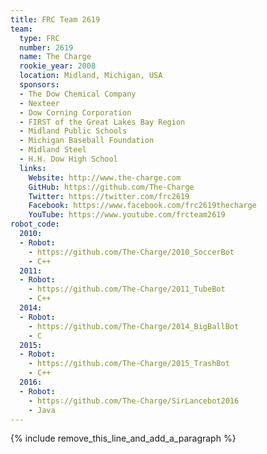 ```yaml
---
title: FRC Team 2619
team:
  type: FRC
  number: 2619
  name: The Charge
  rookie_year: 2008
  location: Midland, Michigan, USA
  sponsors:
  - The Dow Chemical Company
  - Nexteer
  - Dow Corning Corporation
  - FIRST of the Great Lakes Bay Region
  - Midland Public Schools
  - Michigan Baseball Foundation
  - Midland Steel
  - H.H. Dow High School
  links:
    Website: http://www.the-charge.com
    GitHub: https://github.com/The-Charge
    Twitter: https://twitter.com/frc2619
    Facebook: https://www.facebook.com/frc2619thecharge
    YouTube: https://www.youtube.com/frcteam2619
robot_code:
  2010:
  - Robot:
    - https://github.com/The-Charge/2010_SoccerBot
    - C++
  2011:
  - Robot:
    - https://github.com/The-Charge/2011_TubeBot
    - C++
  2014:
  - Robot:
    - https://github.com/The-Charge/2014_BigBallBot
    - C
  2015:
  - Robot:
    - https://github.com/The-Charge/2015_TrashBot
    - C++
  2016:
  - Robot:
    - https://github.com/The-Charge/SirLancebot2016
    - Java
---
```


{% include remove_this_line_and_add_a_paragraph %}